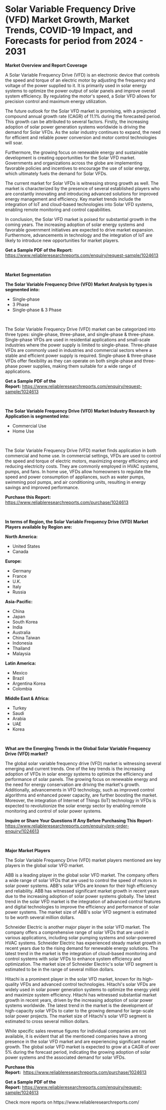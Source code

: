 <p><h1>Solar Variable Frequency Drive (VFD) Market Growth, Market Trends, COVID-19 Impact, and Forecasts for period from 2024 - 2031</h1></p><p><strong>Market Overview and Report Coverage</strong></p>
<p><p>A Solar Variable Frequency Drive (VFD) is an electronic device that controls the speed and torque of an electric motor by adjusting the frequency and voltage of the power supplied to it. It is primarily used in solar energy systems to optimize the power output of solar panels and improve overall system efficiency. By regulating the motor's speed, a Solar VFD allows for precision control and maximum energy utilization.</p><p>The future outlook for the Solar VFD market is promising, with a projected compound annual growth rate (CAGR) of 11.1% during the forecasted period. This growth can be attributed to several factors. Firstly, the increasing adoption of solar power generation systems worldwide is driving the demand for Solar VFDs. As the solar industry continues to expand, the need for efficient and reliable power conversion and motor control technologies will soar.</p><p>Furthermore, the growing focus on renewable energy and sustainable development is creating opportunities for the Solar VFD market. Governments and organizations across the globe are implementing favorable policies and incentives to encourage the use of solar energy, which ultimately fuels the demand for Solar VFDs.</p><p>The current market for Solar VFDs is witnessing strong growth as well. The market is characterized by the presence of several established players who are constantly innovating and introducing advanced solutions for improved energy management and efficiency. Key market trends include the integration of IoT and cloud-based technologies into Solar VFD systems, enabling remote monitoring and control capabilities.</p><p>In conclusion, the Solar VFD market is poised for substantial growth in the coming years. The increasing adoption of solar energy systems and favorable government initiatives are expected to drive market expansion. Furthermore, advancements in technology and the integration of IoT are likely to introduce new opportunities for market players.</p></p>
<p><strong>Get a Sample PDF of the Report:</strong> <a href="https://www.reliableresearchreports.com/enquiry/request-sample/1024613">https://www.reliableresearchreports.com/enquiry/request-sample/1024613</a></p>
<p>&nbsp;</p>
<p><strong>Market Segmentation</strong></p>
<p><strong>The Solar Variable Frequency Drive (VFD) Market Analysis by types is segmented into:</strong></p>
<p><ul><li>Single-phase</li><li>3 Phase</li><li>Single-phase & 3 Phase</li></ul></p>
<p>&nbsp;</p>
<p><p>The Solar Variable Frequency Drive (VFD) market can be categorized into three types: single-phase, three-phase, and single-phase & three-phase. Single-phase VFDs are used in residential applications and small-scale industries where the power supply is limited to single-phase. Three-phase VFDs are commonly used in industries and commercial sectors where a stable and efficient power supply is required. Single-phase & three-phase VFDs offer flexibility as they can operate on both single-phase and three-phase power supplies, making them suitable for a wide range of applications.</p></p>
<p><strong>Get a Sample PDF of the Report:</strong>&nbsp;<a href="https://www.reliableresearchreports.com/enquiry/request-sample/1024613">https://www.reliableresearchreports.com/enquiry/request-sample/1024613</a></p>
<p>&nbsp;</p>
<p><strong>The Solar Variable Frequency Drive (VFD) Market Industry Research by Application is segmented into:</strong></p>
<p><ul><li>Commercial Use</li><li>Home Use</li></ul></p>
<p>&nbsp;</p>
<p><p>The Solar Variable Frequency Drive (VFD) market finds application in both commercial and home use. In commercial settings, VFDs are used to control the speed and torque of electric motors, maximizing energy efficiency and reducing electricity costs. They are commonly employed in HVAC systems, pumps, and fans. In home use, VFDs allow homeowners to regulate the speed and power consumption of appliances, such as water pumps, swimming pool pumps, and air conditioning units, resulting in energy savings and improved performance.</p></p>
<p><strong>Purchase this Report:</strong>&nbsp; <a href="https://www.reliableresearchreports.com/purchase/1024613">https://www.reliableresearchreports.com/purchase/1024613</a></p>
<p>&nbsp;</p>
<p><strong>In terms of Region, the Solar Variable Frequency Drive (VFD) Market Players available by Region are:</strong></p>
<p>
    <p> <strong> North America: </strong>
        <ul>
            <li>United States</li>
            <li>Canada</li>
        </ul>
        </p> 
    <p> <strong> Europe: </strong>
        <ul>
            <li>Germany</li>
            <li>France</li>
            <li>U.K.</li>
            <li>Italy</li>
            <li>Russia</li>
        </ul>
        </p> 
    <p> <strong> Asia-Pacific: </strong>
        <ul>
            <li>China</li>
            <li>Japan</li>
            <li>South Korea</li>
            <li>India</li>
            <li>Australia</li>
            <li>China Taiwan</li>
            <li>Indonesia</li>
            <li>Thailand</li>
            <li>Malaysia</li>
        </ul>
        </p> 
    <p> <strong> Latin America: </strong>
        <ul>
            <li>Mexico</li>
            <li>Brazil</li>
            <li>Argentina Korea</li>
            <li>Colombia</li>
        </ul>
        </p> 
    <p> <strong> Middle East & Africa: </strong>
        <ul>
            <li>Turkey</li>
            <li>Saudi</li>
            <li>Arabia</li>
            <li>UAE</li>
            <li>Korea</li>
        </ul>
    </p>
    </p>
<p>&nbsp;</p>
<p><strong>What are the Emerging Trends in the Global Solar Variable Frequency Drive (VFD) market?</strong></p>
<p><p>The global solar variable frequency drive (VFD) market is witnessing several emerging and current trends. One of the key trends is the increasing adoption of VFDs in solar energy systems to optimize the efficiency and performance of solar panels. The growing focus on renewable energy and the need for energy conservation are driving the market's growth. Additionally, advancements in VFD technology, such as improved control algorithms and enhanced power capacity, are further boosting the market. Moreover, the integration of Internet of Things (IoT) technology in VFDs is expected to revolutionize the solar energy sector by enabling remote monitoring and control of solar power systems.</p></p>
<p><strong>Inquire or Share Your Questions If Any Before Purchasing This Report</strong>- <a href="https://www.reliableresearchreports.com/enquiry/pre-order-enquiry/1024613">https://www.reliableresearchreports.com/enquiry/pre-order-enquiry/1024613</a></p>
<p>&nbsp;</p>
<p><strong>Major Market Players</strong></p>
<p><p>The Solar Variable Frequency Drive (VFD) market players mentioned are key players in the global solar VFD market. </p><p>ABB is a leading player in the global solar VFD market. The company offers a wide range of solar VFDs that are used to control the speed of motors in solar power systems. ABB's solar VFDs are known for their high efficiency and reliability. ABB has witnessed significant market growth in recent years due to the increasing adoption of solar power systems globally. The latest trend in the solar VFD market is the integration of advanced control features and digital technologies to improve the efficiency and performance of solar power systems. The market size of ABB's solar VFD segment is estimated to be worth several million dollars.</p><p>Schneider Electric is another major player in the solar VFD market. The company offers a comprehensive range of solar VFDs that are used in various applications, including solar pumping systems and solar-powered HVAC systems. Schneider Electric has experienced steady market growth in recent years due to the rising demand for renewable energy solutions. The latest trend in the market is the integration of cloud-based monitoring and control systems with solar VFDs to enhance system efficiency and optimization. The market size of Schneider Electric's solar VFD segment is estimated to be in the range of several million dollars.</p><p>Hitachi is a prominent player in the solar VFD market, known for its high-quality VFDs and advanced control technologies. Hitachi's solar VFDs are widely used in solar power generation systems to optimize the energy yield and maximize system efficiency. Hitachi has witnessed substantial market growth in recent years, driven by the increasing adoption of solar power systems worldwide. The latest trend in the market is the development of high-capacity solar VFDs to cater to the growing demand for large-scale solar power projects. The market size of Hitachi's solar VFD segment is estimated to cross several million dollars.</p><p>While specific sales revenue figures for individual companies are not available, it is evident that all the mentioned companies have a strong presence in the solar VFD market and are experiencing significant market growth. The global solar VFD market is expected to grow at a CAGR of over 5% during the forecast period, indicating the growing adoption of solar power systems and the associated demand for solar VFDs.</p></p>
<p><strong>Purchase this Report:</strong>&nbsp;&nbsp;<a href="https://www.reliableresearchreports.com/purchase/1024613">https://www.reliableresearchreports.com/purchase/1024613</a></p>
<p></p>
<p><strong>Get a Sample PDF of the Report:</strong>&nbsp;<a href="https://www.reliableresearchreports.com/enquiry/request-sample/1024613">https://www.reliableresearchreports.com/enquiry/request-sample/1024613</a></p>
<p>Check more reports on https://www.reliableresearchreports.com/</p>